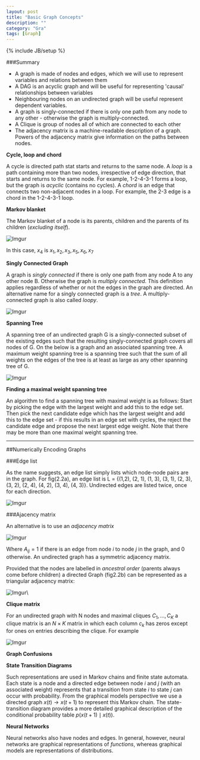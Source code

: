 ```yaml
---
layout: post
title: "Basic Graph Concepts"
description: ""
category: "Gra"
tags: [Graph]
---
```

{% include JB/setup %}

###Summary

+ A graph is made of nodes and edges, which we will use to represent variables and relations between them
+ A DAG is an acyclic graph and will be useful for representing 'causal' relationships between variables
+ Neighbouring nodes on an undirected graph will be useful represent dependent variables.
+ A graph is singly-connected if there is only one path from any node to any other - otherwise the graph is 
multiply-connected.
+ A Clique is group of nodes all of which are connected to each other
+ The adjacency matrix is a machine-readable description of a graph. Powers of the adjacency matrix give information
on the paths between nodes.



<!--more-->

**Cycle, loop and chord**

A cycle is directed path stat starts and returns to the same node. A *loop* is a path containing more than two nodes, 
irrespective of edge direction, that starts and returns to the same node. For example, 1-2-4-3-1 forms a loop, but the
graph is *acyclic* (contains no cycles). A *chord* is an edge that connects two non-adjacent nodes in a loop. For 
example, the 2-3 edge is a chord in the 1-2-4-3-1 loop.


**Markov blanket**

The Markov blanket of a node is its parents, children and the parents of its children (*excluding itself*).

![Imgur](http://i.imgur.com/riplQmJ.png)

In this case, $x_4$ is $x_1, x_2, x_3, x_5, x_6, x_7$


**Singly Connected Graph**

A graph is *singly connected* if there is only one path from any node A to any other node B. Otherwise the graph is
*multiply connected*. This definition applies regardless of whether or not the edges in the graph are directed. An 
alternative name for a singly connected graph is a *tree*. A multiply-connected graph is also called *loopy*.

![Imgur](http://i.imgur.com/ymN2Nps.png)


**Spanning Tree**

A spanning tree of an undirected graph G is a singly-connected subset of the existing edges such that the 
resulting singly-connected graph covers all nodes of G. On the below is a graph and an associated spanning tree.
A maximum weight spanning tree is a spanning tree such that the sum of all weights on the edges of the tree is at least
as large as any other spanning tree of G.

![Imgur](http://i.imgur.com/F9VSflr.png)

**Finding a maximal weight spanning tree**

An algorithm to find a spanning tree with maximal weight is as follows: Start by picking the edge with the largest 
weight and add this to the edge set. Then pick the next candidate edge which has the largest weight and add this to 
the edge set - if this results in an edge set with cycles, the reject the candidate edge and propose the next largest
edge weight. Note that there may be more than one maximal weight spanning tree.

---

##Numerically Encoding Graphs

###Edge list

As the name suggests, an edge list simply lists which node-node pairs are in the graph. For fig(2.2a), an edge
list is L = {(1,2), (2, 1), (1, 3), (3, 1), (2, 3), (3, 2), (2, 4), (4, 2), (3, 4), (4, 3)}. Undirected edges are 
listed twice, once for each direction. 

![Imgur](http://i.imgur.com/8BHfCrU.png)


###Ajacency matrix

An alternative is to use an *adjacency matrix*

![Imgur](http://i.imgur.com/QAhc7kO.png)

Where $A_{ij} = 1$ if there is an edge from node $i$ to node $j$ in the graph, and 0 otherwise.
An undirected graph has a symmetric adjacency matrix. 

Provided that the nodes are labelled in *ancestral order* (parents always come before children) a directed Graph 
(fig2.2b) can be represented as a triangular adjacency matrix:

![Imgur](http://i.imgur.com/FtMnZ0Q.png)\

**Clique matrix**

For an undirected graph with N nodes and maximal cliques $C_1, \dots, C_K$ a clique matrix is an $N \times K$ matrix in 
which each column $c_k$ has zeros except for ones on entries describing the clique. For example

![Imgur](http://i.imgur.com/pzsS27P.png)

**Graph Confusions** 

**State Transition Diagrams**

Such representations are used in Markov chains and finite state automata. Each state is a node and a directed edge
between  node $i$ and $j$ (with an associated weight) represents that a transition from state $i$ to state $j$
can occur with probability. From the graphical models perspective we use a directed graph 
$x(t) \rightarrow x(t + 1)$ to represent this Markov chain. The state-transition diagram provides a more detailed 
graphical description of the conditional probability table $p(x(t + 1) \mid x(t))$.

**Neural Networks**

Neural networks also have nodes and edges. In general, however, neural networks are graphical representations of
*functions*, whereas graphical models are representations of distributions.
